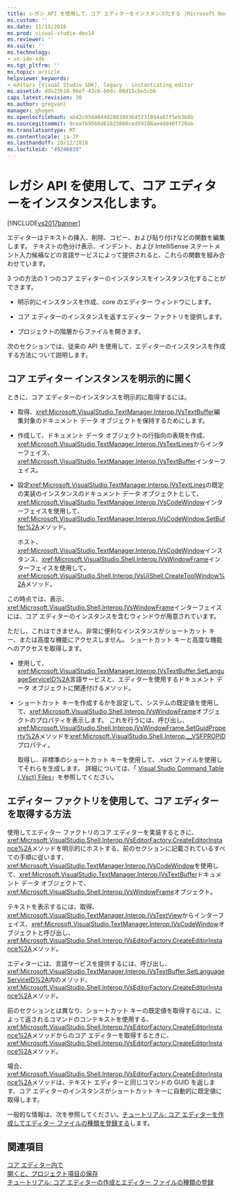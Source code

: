 ```yaml
---
title: レガシ API を使用して、コア エディターをインスタンス化する |Microsoft Docs
ms.custom: ''
ms.date: 11/15/2016
ms.prod: visual-studio-dev14
ms.reviewer: ''
ms.suite: ''
ms.technology:
- vs-ide-sdk
ms.tgt_pltfrm: ''
ms.topic: article
helpviewer_keywords:
- editors [Visual Studio SDK], legacy - instantiating editor
ms.assetid: dda23b18-96ef-43c6-b0dc-06d15cbe5cbb
caps.latest.revision: 30
ms.author: gregvanl
manager: ghogen
ms.openlocfilehash: ab42c05d404492883493645731094a67f5eb368b
ms.sourcegitcommit: 9ceaf69568d61023868ced59108ae4dd46f720ab
ms.translationtype: MT
ms.contentlocale: ja-JP
ms.lasthandoff: 10/12/2018
ms.locfileid: "49246039"
---
```

# <a name="instantiating-the-core-editor-by-using-the-legacy-api"></a>レガシ API を使用して、コア エディターをインスタンス化します。
[!INCLUDE[vs2017banner](../includes/vs2017banner.md)]

エディターはテキストの挿入、削除、コピー、および貼り付けなどの関数を編集します。 テキストの色分け表示、インデント、および IntelliSense ステートメント入力候補などの言語サービスによって提供されると、これらの関数を組み合わせています。  
  
 3 つの方法の 1 つのコア エディターのインスタンスをインスタンス化することができます。  
  
-   明示的にインスタンスを作成、core のエディター ウィンドウにします。  
  
-   コア エディターのインスタンスを返すエディター ファクトリを提供します。  
  
-   プロジェクトの階層からファイルを開きます。  
  
 次のセクションでは、従来の API を使用して、エディターのインスタンスを作成する方法について説明します。  
  
## <a name="explicitly-opening-a-core-editor-instance"></a>コア エディター インスタンスを明示的に開く  
 ときに、コア エディターのインスタンスを明示的に取得するには。  
  
-   取得、<xref:Microsoft.VisualStudio.TextManager.Interop.IVsTextBuffer>編集対象のドキュメント データ オブジェクトを保持するためにします。  
  
-   作成して、ドキュメント データ オブジェクトの行指向の表現を作成、<xref:Microsoft.VisualStudio.TextManager.Interop.IVsTextLines>からインターフェイス、<xref:Microsoft.VisualStudio.TextManager.Interop.IVsTextBuffer>インターフェイス。  
  
-   設定<xref:Microsoft.VisualStudio.TextManager.Interop.IVsTextLines>の既定の実装のインスタンスのドキュメント データ オブジェクトとして、<xref:Microsoft.VisualStudio.TextManager.Interop.IVsCodeWindow>インターフェイスを使用して、<xref:Microsoft.VisualStudio.TextManager.Interop.IVsCodeWindow.SetBuffer%2A>メソッド。  
  
     ホスト、<xref:Microsoft.VisualStudio.TextManager.Interop.IVsCodeWindow>インスタンス、<xref:Microsoft.VisualStudio.Shell.Interop.IVsWindowFrame>インターフェイスを使用して、<xref:Microsoft.VisualStudio.Shell.Interop.IVsUIShell.CreateToolWindow%2A>メソッド。  
  
 この時点では、表示、<xref:Microsoft.VisualStudio.Shell.Interop.IVsWindowFrame>インターフェイスには、コア エディターのインスタンスを含むウィンドウが用意されています。  
  
 ただし、これはできません、非常に便利なインスタンスがショートカット キー、または高度な機能にアクセスしません。 ショートカット キーと高度な機能へのアクセスを取得します。  
  
-   使用して、<xref:Microsoft.VisualStudio.TextManager.Interop.IVsTextBuffer.SetLanguageServiceID%2A>言語サービスと、エディターを使用するドキュメント データ オブジェクトに関連付けるメソッド。  
  
-   ショートカット キーを作成するかを設定して、システムの既定値を使用して、<xref:Microsoft.VisualStudio.Shell.Interop.IVsWindowFrame>オブジェクトのプロパティを表示します。 これを行うには、呼び出し、<xref:Microsoft.VisualStudio.Shell.Interop.IVsWindowFrame.SetGuidProperty%2A>メソッドを<xref:Microsoft.VisualStudio.Shell.Interop.__VSFPROPID>プロパティ。  
  
     取得し、非標準のショートカット キーを使用して、.vsct ファイルを使用してそれらを生成します。 詳細については、「 [Visual Studio Command Table (.Vsct) Files](../extensibility/internals/visual-studio-command-table-dot-vsct-files.md)」を参照してください。  
  
## <a name="how-to-use-an-editor-factory-to-obtain-the-core-editor"></a>エディター ファクトリを使用して、コア エディターを取得する方法  
 使用してエディター ファクトリのコア エディターを実装するときに、<xref:Microsoft.VisualStudio.Shell.Interop.IVsEditorFactory.CreateEditorInstance%2A>メソッドを明示的にホストする、前のセクションに記載されているすべての手順に従います、<xref:Microsoft.VisualStudio.TextManager.Interop.IVsCodeWindow>を使用して、<xref:Microsoft.VisualStudio.TextManager.Interop.IVsTextBuffer>ドキュメント データ オブジェクトで、<xref:Microsoft.VisualStudio.Shell.Interop.IVsWindowFrame>オブジェクト。  
  
 テキストを表示するには、取得、<xref:Microsoft.VisualStudio.TextManager.Interop.IVsTextView>からインターフェイス、<xref:Microsoft.VisualStudio.TextManager.Interop.IVsCodeWindow>オブジェクトと呼び出し、<xref:Microsoft.VisualStudio.Shell.Interop.IVsEditorFactory.CreateEditorInstance%2A>メソッド。  
  
 エディターには、言語サービスを提供するには、呼び出し、<xref:Microsoft.VisualStudio.TextManager.Interop.IVsTextBuffer.SetLanguageServiceID%2A>内のメソッド、<xref:Microsoft.VisualStudio.Shell.Interop.IVsEditorFactory.CreateEditorInstance%2A>メソッド。  
  
 前のセクションとは異なり、ショートカット キーの既定値を取得するには、によって返されるコマンドのコンテキストを使用する、<xref:Microsoft.VisualStudio.Shell.Interop.IVsEditorFactory.CreateEditorInstance%2A>メソッドからのコア エディターを取得するときに、<xref:Microsoft.VisualStudio.Shell.Interop.IVsEditorFactory.CreateEditorInstance%2A>メソッド。  
  
 場合、<xref:Microsoft.VisualStudio.Shell.Interop.IVsEditorFactory.CreateEditorInstance%2A>メソッドは、テキスト エディターと同じコマンドの GUID を返します、コア エディターのインスタンスがショートカット キーに自動的に既定値に取得します。  
  
 一般的な情報は、次を参照してください。[チュートリアル: コア エディターを作成してエディター ファイルの種類を登録する](../extensibility/walkthrough-creating-a-core-editor-and-registering-an-editor-file-type.md)します。  
  
## <a name="see-also"></a>関連項目  
 [コア エディター内で](../extensibility/inside-the-core-editor.md)   
 [開くと、プロジェクト項目の保存](../extensibility/internals/opening-and-saving-project-items.md)   
 [チュートリアル: コア エディターの作成とエディター ファイルの種類の登録](../extensibility/walkthrough-creating-a-core-editor-and-registering-an-editor-file-type.md)

